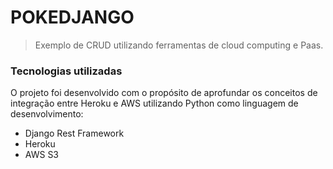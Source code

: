 # POKEDJANGO

> Exemplo de CRUD utilizando ferramentas de cloud computing e Paas.

### Tecnologias utilizadas

O projeto foi desenvolvido com o propósito de aprofundar os conceitos de integração entre Heroku e AWS utilizando Python como linguagem de desenvolvimento:

- Django Rest Framework
- Heroku
- AWS S3